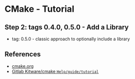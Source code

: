 # CMake - Tutorial

## Step 2: tags 0.4.0, 0.5.0 - Add a Library

- tag: 0.5.0 - classic approach to optionally include a library

## References

- [cmake.org](https://cmake.org/cmake/help/v3.16/guide/tutorial/index.html)
- [Gitlab Kitware/cmake `Help/guide/tutorial`](https://gitlab.kitware.com/cmake/cmake/-/tree/master/Help/guide/tutorial)
